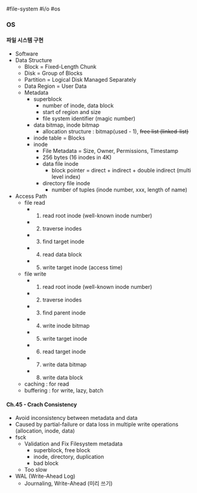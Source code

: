 #file-system #i/o #os 

### OS
#### 파일 시스템 구현

* Software
* Data Structure
	* Block = Fixed-Length Chunk
	* Disk = Group of Blocks
	* Partition = Logical Disk Managed Separately
	* Data Region = User Data
	* Metadata
		* superblock
			* number of inode, data block
			* start of region and size
			* file system identifier (magic number)
		* data bitmap, inode bitmap
			* allocation structure : bitmap(used - 1), ~~free list (linked-list)~~
		* inode table = Blocks
		* inode
			* File Metadata = Size, Owner, Permissions, Timestamp
			* 256 bytes (16 inodes in 4K)
			* data file inode
				* block pointer = direct + indirect  + double indirect (multi level index)
			* directory file inode
				* number of tuples (inode number, xxx, length of name)
* Access Path
	* file read
		* 1) read root inode (well-known inode number)
		* 2) traverse inodes
		* 3) find target inode
		* 4) read data block
		* 5) write target inode (access time)
	* file write
		* 1) read root inode (well-known inode number)
		* 2) traverse inodes
		* 3) find parent inode
		* 4) write inode bitmap
		* 5) write target inode
		* 6) read target inode
		* 7) write data bitmap
		* 8) write data block
	* caching : for read
	* buffering : for write, lazy, batch

#### Ch.45 - Crach Consistency

* Avoid inconsistency between metadata and data
* Caused by partial-failure or data loss in multiple write operations (allocation, inode, data)
* fsck
	* Validation and Fix Filesystem metadata
		* superblock, free block
		* inode, directory, duplication
		* bad block
	* Too slow
* WAL (Write-Ahead Log)
	* Journaling, Write-Ahead (미리 쓰기)